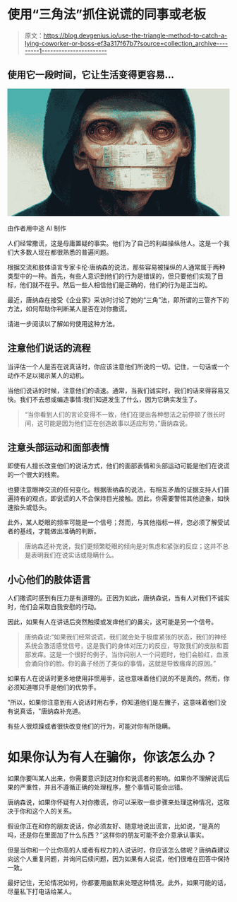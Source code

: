 # 使用“三角法”抓住说谎的同事或老板

> 原文：<https://blog.devgenius.io/use-the-triangle-method-to-catch-a-lying-coworker-or-boss-ef3a317f67b7?source=collection_archive---------1----------------------->

## 使用它一段时间，它让生活变得更容易…

![](img/d91ee0864fe5fc46f3d07be1a8a39462.png)

由作者用中途 AI 制作

人们经常撒谎，这是毋庸置疑的事实。他们为了自己的利益操纵他人。这是一个我们大多数人现在都很熟悉的普遍问题。

根据交流和肢体语言专家卡伦·唐纳森的说法，那些容易被操纵的人通常属于两种类型中的一种。首先，有些人意识到他们的行为是错误的，但只要他们实现了目标，他们就不在乎。然后一些人相信他们是正确的，他们的行为是正当的。

最近，唐纳森在接受《企业家》采访时讨论了她的“三角”法，即所谓的三管齐下的方法，如何帮助你判断某人是否在对你撒谎。

请进一步阅读以了解如何使用这种方法。

## **注意他们说话的流程**

当评估一个人是否在说真话时，你应该注意他们所说的一切。记住，一句话或一个动作不足以揭示某人的动机。

当他们说话的时候，注意他们的语速。通常，当我们诚实时，我们的话来得容易又快。我们不去想或编造事情:我们知道发生了什么，因为它确实发生了。

> “当你看到人们的言论变得不一致，他们在提出各种想法之前停顿了很长时间，这可能是因为他们正在创造故事以适应形势，”唐纳森说。

## **注意头部运动和面部表情**

即使有人擅长改变他们的说话方式，他们的面部表情和头部运动可能是他们在说谎的一个很大的线索。

也要注意眼神交流的任何变化。根据唐纳森的说法，有相互矛盾的证据支持人们普遍持有的观点，即说谎的人不会保持目光接触。因此，你需要警惕其他迹象，如快速抬头或低头。

此外，某人眨眼的频率可能是一个信号；然而，与其他指标一样，您必须了解受试者的基线，才能做出准确的判断。

> 唐纳森还补充说，我们更频繁眨眼的倾向是对焦虑和紧张的反应；这并不总是表明我们在说实话或隐瞒什么。

## **小心他们的肢体语言**

人们撒谎时感到有压力是有道理的。正因为如此，唐纳森说，当有人对我们不诚实时，他们会采取自我安慰的行动。

因此，如果有人在讲话后突然触摸或发痒他们的鼻尖，这可能是另一个信号。

> 唐纳森说:“如果我们经常说谎，我们就会处于极度紧张的状态，我们的神经系统会激活感觉信号，这是我们的身体对压力的反应，导致我们的皮肤和面部发痒。这是一个很好的例子，当你问别人一个问题时，他们会脸红，血液会涌向你的脸。你的鼻子经历了类似的事情，这就是导致瘙痒的原因。”

如果有人在说话时更多地使用非惯用手，这也意味着他们说的不是真的。然而，你必须知道哪只手是他们的优势手。

"所以，如果你注意到有人说话时用右手，你知道他们是左撇子，这意味着他们没有说真话，"唐纳森补充道。

有些人很烦躁或者很快改变他们的行为，可能对你有所隐瞒。

# 如果你认为有人在骗你，你该怎么办？

如果你要叫某人出来，你需要意识到这对你和说谎者的影响。如果你不理解说谎后果的严重性，并且不遵循正确的处理程序，整个事情可能会出错。

唐纳森说，如果你怀疑有人对你撒谎，你可以采取一些步骤来处理这种情况，这取决于你和这个人的关系。

假设你正在和你的朋友说话，你必须友好、随意地说出谎言，比如说，“是真的吗，还是你在里面加了什么东西？”这样你的朋友可能不会介意承认事实。

但是当你和一个比你高的人或者有权力的人说话时，你应该怎么做呢？唐纳森建议向这个人重复问题，并询问后续问题，因为如果有人说谎，他们很难在回答中保持一致。

最好记住，无论情况如何，你都要用幽默来处理这种情况。此外，如果可能的话，尽量私下打电话给某人。